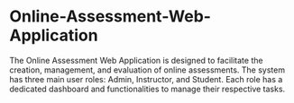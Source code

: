 # Online-Assessment-Web-Application
The Online Assessment Web Application is designed to facilitate the creation, management, and evaluation of online assessments. The system has three main user roles: Admin, Instructor, and Student. Each role has a dedicated dashboard and functionalities to manage their respective tasks.
